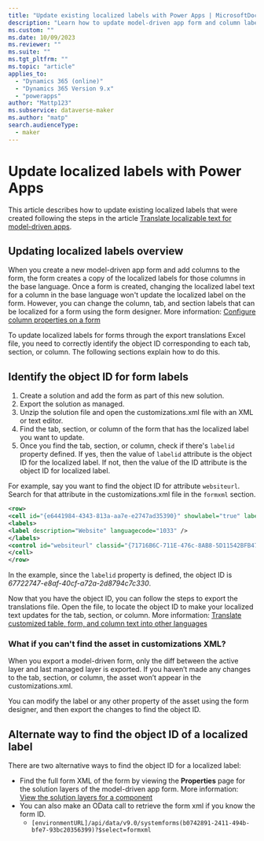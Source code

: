 ```yaml
---
title: "Update existing localized labels with Power Apps | MicrosoftDocs"
description: "Learn how to update model-driven app form and column labels that have been translated."
ms.custom: ""
ms.date: 10/09/2023
ms.reviewer: ""
ms.suite: ""
ms.tgt_pltfrm: ""
ms.topic: "article"
applies_to: 
  - "Dynamics 365 (online)"
  - "Dynamics 365 Version 9.x"
  - "powerapps"
author: "Mattp123"
ms.subservice: dataverse-maker
ms.author: "matp"
search.audienceType: 
  - maker
---
```

# Update localized labels with Power Apps

This article describes how to update existing localized labels that were created following the steps in the article [Translate localizable text for model-driven apps](../model-driven-apps/translate-localizable-text.md).

## Updating localized labels overview

When you create a new model-driven app form and add columns to the form, the form creates a copy of the localized labels for those columns in the base language. Once a form is created, changing the localized label text for a column in the base language won't update the localized label on the form. However, you can change the column, tab, and section labels that can be localized for a form using the form designer. More information: [Configure column properties on a form](../model-driven-apps/add-move-or-delete-fields-on-form.md#configure-column-properties-on-a-form)

To update localized labels for forms through the export translations Excel file, you need to correctly identify the object ID corresponding to each tab, section, or column. The following sections explain how to do this.



## Identify the object ID for form labels

1. Create a solution and add the form as part of this new solution. 
1. Export the solution as managed. 
1. Unzip the solution file and open the customizations.xml file with an XML or text editor.
1. Find the tab, section, or column of the form that has the localized label you want to update.  
1. Once you find the tab, section, or column, check if there's `labelid` property defined. If yes, then the value of `labelid` attribute is the object ID for the localized label. If not, then the value of the ID attribute is the object ID for localized label.

For example, say you want to find the object ID for attribute `websiteurl`. Search for that attribute in the customizations.xml file in the `formxml` section.

```xml
<row> 
<cell id="{e6441984-4343-813a-aa7e-e2747ad35390}" showlabel="true" labelid="{67722747-e8af-40cf-a72a-2d8794c7c330}"> 
<labels> 
<label description="Website" languagecode="1033" /> 
</labels> 
<control id="websiteurl" classid="{71716B6C-711E-476c-8AB8-5D11542BFB47}" datafieldname="websiteurl" disabled="false" /> 
</cell> 
</row>
```

In the example, since the `labelid` property is defined, the object ID is *67722747-e8af-40cf-a72a-2d8794c7c330*.

Now that you have the object ID, you can follow the steps to export the translations file. Open the file, to locate the object ID to make your localized text updates for the tab, section, or column. More information: [Translate customized table, form, and column text into other languages](export-customized-entity-field-text-translation.md)

### What if you can't find the asset in customizations XML?

When you export a model-driven form, only the diff between the active layer and last managed layer is exported. If you haven’t made any changes to the tab, section, or column, the asset won’t appear in the customizations.xml.

You can modify the label or any other property of the asset using the form designer, and then export the changes to find the object ID.

## Alternate way to find the object ID of a localized label

There are two alternative ways to find the object ID for a localized label:

- Find the full form XML of the form by viewing the **Properties** page for the solution layers of the model-driven app form. More information: [View the solution layers for a component](solution-layers.md#view-the-solution-layers-for-a-component)
- You can also make an OData call to retrieve the form xml if you know the form ID.
  - `[environmentURL]/api/data/v9.0/systemforms(b0742891-2411-494b-bfe7-93bc20356399)?$select=formxml`

